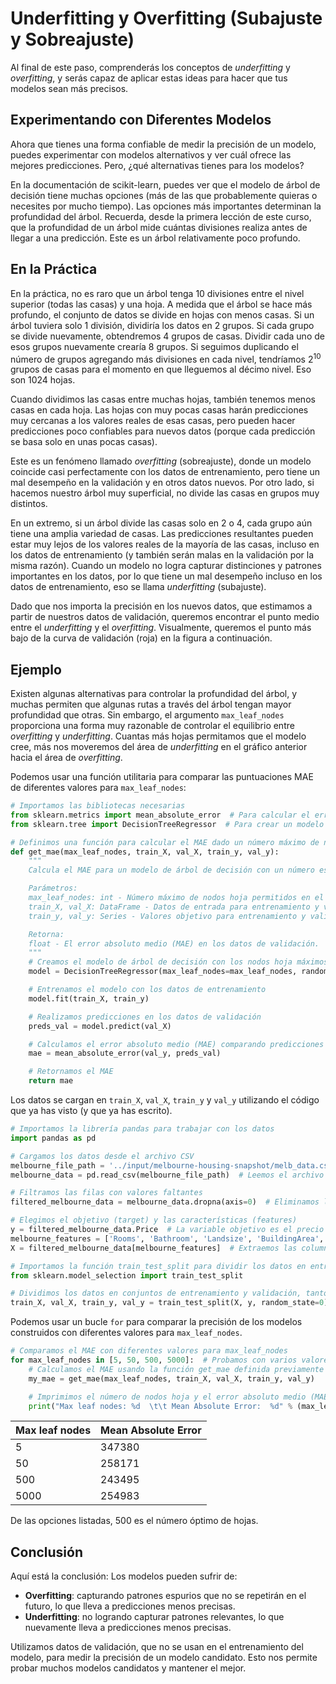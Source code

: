 # Underfitting y Overfitting (Subajuste y Sobreajuste)

Al final de este paso, comprenderás los conceptos de _underfitting_ y _overfitting_, y serás capaz de aplicar estas ideas para hacer que tus modelos sean más precisos.

## Experimentando con Diferentes Modelos

Ahora que tienes una forma confiable de medir la precisión de un modelo, puedes experimentar con modelos alternativos y ver cuál ofrece las mejores predicciones. Pero, ¿qué alternativas tienes para los modelos?

En la documentación de scikit-learn, puedes ver que el modelo de árbol de decisión tiene muchas opciones (más de las que probablemente quieras o necesites por mucho tiempo). Las opciones más importantes determinan la profundidad del árbol. Recuerda, desde la primera lección de este curso, que la profundidad de un árbol mide cuántas divisiones realiza antes de llegar a una predicción. Este es un árbol relativamente poco profundo.

<!-- <img src="/home/data_science_projects/models_work_4.png" > -->

## En la Práctica

En la práctica, no es raro que un árbol tenga 10 divisiones entre el nivel superior (todas las casas) y una hoja. A medida que el árbol se hace más profundo, el conjunto de datos se divide en hojas con menos casas. Si un árbol tuviera solo 1 división, dividiría los datos en 2 grupos. Si cada grupo se divide nuevamente, obtendremos 4 grupos de casas. Dividir cada uno de esos grupos nuevamente crearía 8 grupos. Si seguimos duplicando el número de grupos agregando más divisiones en cada nivel, tendríamos
2<sup>10</sup> grupos de casas para el momento en que lleguemos al décimo nivel. Eso son 1024 hojas.

Cuando dividimos las casas entre muchas hojas, también tenemos menos casas en cada hoja. Las hojas con muy pocas casas harán predicciones muy cercanas a los valores reales de esas casas, pero pueden hacer predicciones poco confiables para nuevos datos (porque cada predicción se basa solo en unas pocas casas).

Este es un fenómeno llamado _overfitting_ (sobreajuste), donde un modelo coincide casi perfectamente con los datos de entrenamiento, pero tiene un mal desempeño en la validación y en otros datos nuevos. Por otro lado, si hacemos nuestro árbol muy superficial, no divide las casas en grupos muy distintos.

En un extremo, si un árbol divide las casas solo en 2 o 4, cada grupo aún tiene una amplia variedad de casas. Las predicciones resultantes pueden estar muy lejos de los valores reales de la mayoría de las casas, incluso en los datos de entrenamiento (y también serán malas en la validación por la misma razón). Cuando un modelo no logra capturar distinciones y patrones importantes en los datos, por lo que tiene un mal desempeño incluso en los datos de entrenamiento, eso se llama _underfitting_ (subajuste).

Dado que nos importa la precisión en los nuevos datos, que estimamos a partir de nuestros datos de validación, queremos encontrar el punto medio entre el _underfitting_ y el _overfitting_. Visualmente, queremos el punto más bajo de la curva de validación (roja) en la figura a continuación.

<!-- <img src="/home/data_science_projects/mean_absolute_error.png" > -->

## Ejemplo

Existen algunas alternativas para controlar la profundidad del árbol, y muchas permiten que algunas rutas a través del árbol tengan mayor profundidad que otras. Sin embargo, el argumento `max_leaf_nodes` proporciona una forma muy razonable de controlar el equilibrio entre _overfitting_ y _underfitting_. Cuantas más hojas permitamos que el modelo cree, más nos moveremos del área de _underfitting_ en el gráfico anterior hacia el área de _overfitting_.

Podemos usar una función utilitaria para comparar las puntuaciones MAE de diferentes valores para `max_leaf_nodes`:

```python
# Importamos las bibliotecas necesarias
from sklearn.metrics import mean_absolute_error  # Para calcular el error absoluto medio (MAE)
from sklearn.tree import DecisionTreeRegressor  # Para crear un modelo de árbol de decisión

# Definimos una función para calcular el MAE dado un número máximo de nodos hoja
def get_mae(max_leaf_nodes, train_X, val_X, train_y, val_y):
    """
    Calcula el MAE para un modelo de árbol de decisión con un número específico de nodos hoja.

    Parámetros:
    max_leaf_nodes: int - Número máximo de nodos hoja permitidos en el árbol.
    train_X, val_X: DataFrame - Datos de entrada para entrenamiento y validación.
    train_y, val_y: Series - Valores objetivo para entrenamiento y validación.

    Retorna:
    float - El error absoluto medio (MAE) en los datos de validación.
    """
    # Creamos el modelo de árbol de decisión con los nodos hoja máximos especificados
    model = DecisionTreeRegressor(max_leaf_nodes=max_leaf_nodes, random_state=0)

    # Entrenamos el modelo con los datos de entrenamiento
    model.fit(train_X, train_y)

    # Realizamos predicciones en los datos de validación
    preds_val = model.predict(val_X)

    # Calculamos el error absoluto medio (MAE) comparando predicciones y valores reales
    mae = mean_absolute_error(val_y, preds_val)

    # Retornamos el MAE
    return mae
```

Los datos se cargan en `train_X`, `val_X`, `train_y` y `val_y` utilizando el código que ya has visto (y que ya has escrito).

```python
# Importamos la librería pandas para trabajar con los datos
import pandas as pd

# Cargamos los datos desde el archivo CSV
melbourne_file_path = '../input/melbourne-housing-snapshot/melb_data.csv'  # Ruta al archivo de datos
melbourne_data = pd.read_csv(melbourne_file_path)  # Leemos el archivo CSV y lo almacenamos en un DataFrame

# Filtramos las filas con valores faltantes
filtered_melbourne_data = melbourne_data.dropna(axis=0)  # Eliminamos las filas que tienen valores NaN

# Elegimos el objetivo (target) y las características (features)
y = filtered_melbourne_data.Price  # La variable objetivo es el precio de las casas
melbourne_features = ['Rooms', 'Bathroom', 'Landsize', 'BuildingArea', 'YearBuilt', 'Lattitude', 'Longtitude']  # Las características que usaremos para predecir el precio
X = filtered_melbourne_data[melbourne_features]  # Extraemos las columnas de características

# Importamos la función train_test_split para dividir los datos en entrenamiento y validación
from sklearn.model_selection import train_test_split

# Dividimos los datos en conjuntos de entrenamiento y validación, tanto para las características como para el objetivo
train_X, val_X, train_y, val_y = train_test_split(X, y, random_state=0)  # Establecemos una semilla aleatoria para reproducibilidad
```

Podemos usar un bucle `for` para comparar la precisión de los modelos construidos con diferentes valores para `max_leaf_nodes`.

```python
# Comparamos el MAE con diferentes valores para max_leaf_nodes
for max_leaf_nodes in [5, 50, 500, 5000]:  # Probamos con varios valores de nodos hoja
    # Calculamos el MAE usando la función get_mae definida previamente
    my_mae = get_mae(max_leaf_nodes, train_X, val_X, train_y, val_y)

    # Imprimimos el número de nodos hoja y el error absoluto medio (MAE)
    print("Max leaf nodes: %d  \t\t Mean Absolute Error:  %d" % (max_leaf_nodes, my_mae))
```

| Max leaf nodes | Mean Absolute Error |
| -------------- | ------------------- |
| 5              | 347380              |
| 50             | 258171              |
| 500            | 243495              |
| 5000           | 254983              |

De las opciones listadas, 500 es el número óptimo de hojas.

## Conclusión

Aquí está la conclusión: Los modelos pueden sufrir de:

- **Overfitting**: capturando patrones espurios que no se repetirán en el futuro, lo que lleva a predicciones menos precisas.
- **Underfitting**: no logrando capturar patrones relevantes, lo que nuevamente lleva a predicciones menos precisas.

Utilizamos datos de validación, que no se usan en el entrenamiento del modelo, para medir la precisión de un modelo candidato. Esto nos permite probar muchos modelos candidatos y mantener el mejor.
